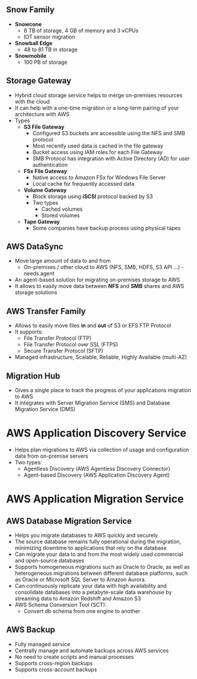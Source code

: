 ## Snow Family

- **Snowcone**
  - 8 TB of storage, 4 GB of memory and 3 vCPUs
  - IOT sensor migration
- **Snowball Edge**
  - 48 to 81 TB in storage
- **Snowmobile**
  - 100 PB of storage

## Storage Gateway

- Hybrid cloud storage service helps to merge on-premises resources with the cloud
- It can help with a one-time migration or a long-term pairing of your architecture with AWS 
- Types
  - **S3 File Gateway**
    - Configured S3 buckets are accessible using the NFS and SMB protocol
    - Most recently used data is cached in the file gateway
    - Bucket access using IAM roles for each File Gateway
    - SMB Protocol has integration with Active Directory (AD) for user authentication
  - **FSx File Gateway**
    - Native access to Amazon FSx for Windows File Server
    - Local cache for frequently accessed data
  - **Volume Gateway**
    - Block storage using **iSCSI** protocol backed by S3
    - Two types
      - Cached volumes
      - Stored volumes
  - **Tape Gateway**
    - Some companies have backup process using physical tapes  

## AWS DataSync

- Move large amount of data to and from
  - On-premises / other cloud to AWS (NFS, SMB, HDFS, S3 API ...) - needs agent
- An agent-based solution for migrating on-premises storage to AWS
- It allows to easily move data between **NFS** and **SMB** shares and AWS storage solutions

## AWS Transfer Family

- Allows to easily move files **in** and **out** of S3 or EFS FTP Protocol
- It supports:
  - File Transfer Protocol (FTP)
  - File Transfer Protocol over SSL (FTPS)
  - Secure Transfer Protocol (SFTP)
- Managed infrastructure, Scalable, Reliable, Highly Available (multi-AZ)

## Migration Hub

- Gives a single place to track the progress of your applications migration to AWS
- It integrates with Server Migration Service (SMS) and Database Migration Service (DMS)

# AWS Application Discovery Service

- Helps plan migrations to AWS via collection of usage and configuration data from on-premise servers
- Two types:
  - Agentless Discovery (AWS Agentless Discovery Connector)
  - Agent-based Discovery (AWS Application Discovery Agent)

# AWS Application Migration Service

## AWS Database Migration Service

- Helps you migrate databases to AWS quickly and securely
- The source database remains fully operational during the migration, minimizing downtime to applications that rely on
  the database
- Can migrate your data to and from the most widely used commercial and open-source databases
- Supports homogeneous migrations such as Oracle to Oracle, as well as heterogeneous migrations between different
  database platforms, such as Oracle or Microsoft SQL Server to Amazon Aurora.
- Can continuously replicate your data with high availability and consolidate databases into a petabyte-scale data
  warehouse by streaming data to Amazon Redshift and Amazon S3
- AWS Schema Conversion Tool (SCT):
  - Convert db schema from one engine to another

## AWS Backup

- Fully managed service
- Centrally manage and automate backups across AWS services
- No need to create scripts and manual processes
- Supports cross-region backups
- Supports cross-account backups
